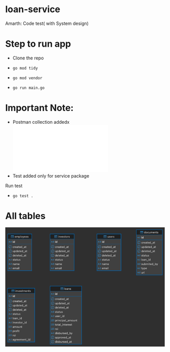 # loan-service
Amarth: Code test( with System design)


# Step to run app

- Clone the repo
- `go mod tidy`
- `go mod vendor`

- `go run main.go`


# Important Note:
- Postman collection addedx
![Postman collection](loan-service.postman_collection.json)
- Test added only for service package

Run test
- `go test .`

# All tables

![alt text](loan_service-db.png)
